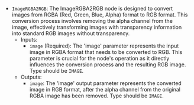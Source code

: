- `ImageRGBA2RGB`: The ImageRGBA2RGB node is designed to convert images from RGBA (Red, Green, Blue, Alpha) format to RGB format. This conversion process involves removing the alpha channel from the image, effectively transforming images with transparency information into standard RGB images without transparency.
    - Inputs:
        - `image` (Required): The 'image' parameter represents the input image in RGBA format that needs to be converted to RGB. This parameter is crucial for the node's operation as it directly influences the conversion process and the resulting RGB image. Type should be `IMAGE`.
    - Outputs:
        - `image`: The 'image' output parameter represents the converted image in RGB format, after the alpha channel from the original RGBA image has been removed. Type should be `IMAGE`.
